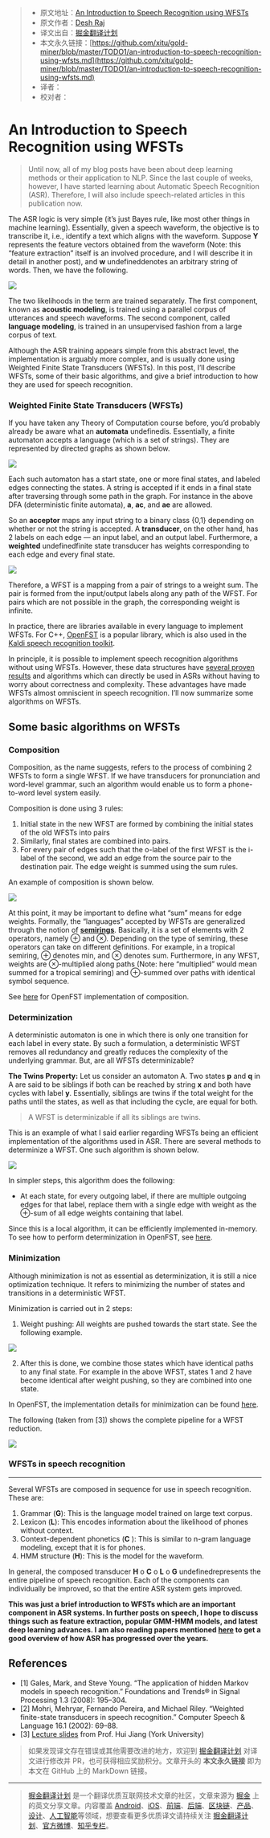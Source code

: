 > * 原文地址：[An Introduction to Speech Recognition using WFSTs](https://medium.com/explorations-in-language-and-learning/an-introduction-to-speech-recognition-using-wfsts-288b6aeecebe)
> * 原文作者：[Desh Raj](https://medium.com/@rdesh26)
> * 译文出自：[掘金翻译计划](https://github.com/xitu/gold-miner)
> * 本文永久链接：[https://github.com/xitu/gold-miner/blob/master/TODO1/an-introduction-to-speech-recognition-using-wfsts.md](https://github.com/xitu/gold-miner/blob/master/TODO1/an-introduction-to-speech-recognition-using-wfsts.md)
> * 译者：
> * 校对者：

# An Introduction to Speech Recognition using WFSTs

> Until now, all of my blog posts have been about deep learning methods or their application to NLP. Since the last couple of weeks, however, I have started learning about Automatic Speech Recognition (ASR). Therefore, I will also include speech-related articles in this publication now.

The ASR logic is very simple (it’s just Bayes rule, like most other things in machine learning). Essentially, given a speech waveform, the objective is to transcribe it, i.e., identify a text which aligns with the waveform. Suppose **Y** represents the feature vectors obtained from the waveform (Note: this “feature extraction” itself is an involved procedure, and I will describe it in detail in another post), and **w** undefineddenotes an arbitrary string of words. Then, we have the following.

![](https://cdn-images-1.medium.com/max/2000/0*EaatvWv4ULPPU2ps.)

The two likelihoods in the term are trained separately. The first component, known as **acoustic modeling**, is trained using a parallel corpus of utterances and speech waveforms. The second component, called **language modeling**, is trained in an unsupervised fashion from a large corpus of text.

Although the ASR training appears simple from this abstract level, the implementation is arguably more complex, and is usually done using Weighted Finite State Transducers (WFSTs). In this post, I’ll describe WFSTs, some of their basic algorithms, and give a brief introduction to how they are used for speech recognition.

### Weighted Finite State Transducers (WFSTs)

If you have taken any Theory of Computation course before, you’d probably already be aware what an **automata** undefinedis. Essentially, a finite automaton accepts a language (which is a set of strings). They are represented by directed graphs as shown below.

![](https://cdn-images-1.medium.com/max/2000/0*tEJQn7jtZ0ZjUAge.gif)

Each such automaton has a start state, one or more final states, and labeled edges connecting the states. A string is accepted if it ends in a final state after traversing through some path in the graph. For instance in the above DFA (deterministic finite automata), **a**, **ac**, and **ae** are allowed.

So an **acceptor** maps any input string to a binary class {0,1} depending on whether or not the string is accepted. A **transducer**, on the other hand, has 2 labels on each edge — an input label, and an output label. Furthermore, a **weighted** undefinedfinite state transducer has weights corresponding to each edge and every final state.

![](https://cdn-images-1.medium.com/max/2000/0*1_8DJQb7LgH1abja.png)

Therefore, a WFST is a mapping from a pair of strings to a weight sum. The pair is formed from the input/output labels along any path of the WFST. For pairs which are not possible in the graph, the corresponding weight is infinite.

In practice, there are libraries available in every language to implement WFSTs. For C++, [OpenFST](http://www.openfst.org/twiki/bin/view/FST/WebHome) is a popular library, which is also used in the [Kaldi speech recognition toolkit](http://kaldi-asr.org/).

In principle, it is possible to implement speech recognition algorithms without using WFSTs. However, these data structures have [several proven results](https://cs.nyu.edu/~mohri/pub/csl01.pdf) and algorithms which can directly be used in ASRs without having to worry about correctness and complexity. These advantages have made WFSTs almost omniscient in speech recognition. I’ll now summarize some algorithms on WFSTs.

## Some basic algorithms on WFSTs

### Composition

Composition, as the name suggests, refers to the process of combining 2 WFSTs to form a single WFST. If we have transducers for pronunciation and word-level grammar, such an algorithm would enable us to form a phone-to-word level system easily.

Composition is done using 3 rules:

1. Initial state in the new WFST are formed by combining the initial states of the old WFSTs into pairs
2. Similarly, final states are combined into pairs.
3. For every pair of edges such that the o-label of the first WFST is the i-label of the second, we add an edge from the source pair to the destination pair. The edge weight is summed using the sum rules.

An example of composition is shown below.

![](https://cdn-images-1.medium.com/max/2000/1*BFg7_P5AfZH-gAywtKkXxQ.png)

At this point, it may be important to define what “sum” means for edge weights. Formally, the “languages” accepted by WFSTs are generalized through the notion of [**semirings**](https://en.wikipedia.org/wiki/Semiring). Basically, it is a set of elements with 2 operators, namely ⊕ and ⊗. Depending on the type of semiring, these operators can take on different definitions. For example, in a tropical semiring, ⊕ denotes min, and ⊗ denotes sum. Furthermore, in any WFST, weights are ⊗-multiplied along paths (Note: here “multiplied” would mean summed for a tropical semiring) and ⊕-summed over paths with identical symbol sequence.

See [here](http://www.openfst.org/twiki/bin/view/FST/ComposeDoc) for OpenFST implementation of composition.

### Determinization

A deterministic automaton is one in which there is only one transition for each label in every state. By such a formulation, a deterministic WFST removes all redundancy and greatly reduces the complexity of the underlying grammar. But, are all WFSTs determinizable?

**The Twins Property:** Let us consider an automaton A. Two states **p** and **q** in A are said to be siblings if both can be reached by string **x** and both have cycles with label **y**. Essentially, siblings are twins if the total weight for the paths until the states, as well as that including the cycle, are equal for both.

> A WFST is determinizable if all its siblings are twins.

This is an example of what I said earlier regarding WFSTs being an efficient implementation of the algorithms used in ASR. There are several methods to determinize a WFST. One such algorithm is shown below.

![](https://cdn-images-1.medium.com/max/2000/1*ArXaKyN2_YiarDX46tPAAQ.png)

In simpler steps, this algorithm does the following:

* At each state, for every outgoing label, if there are multiple outgoing edges for that label, replace them with a single edge with weight as the ⊕-sum of all edge weights containing that label.

Since this is a local algorithm, it can be efficiently implemented in-memory. To see how to perform determinization in OpenFST, see [here](http://www.openfst.org/twiki/bin/view/FST/DeterminizeDoc).

### Minimization

Although minimization is not as essential as determinization, it is still a nice optimization technique. It refers to minimizing the number of states and transitions in a deterministic WFST.

Minimization is carried out in 2 steps:

1. Weight pushing: All weights are pushed towards the start state. See the following example.

![](https://cdn-images-1.medium.com/max/2000/1*0Hp5qXMWHsyvvFGfLz03vQ.png)

2. After this is done, we combine those states which have identical paths to any final state. For example in the above WFST, states 1 and 2 have become identical after weight pushing, so they are combined into one state.

In OpenFST, the implementation details for minimization can be found [here](http://www.openfst.org/twiki/bin/view/FST/MinimizeDoc).

The following (taken from [3]) shows the complete pipeline for a WFST reduction.

![](https://cdn-images-1.medium.com/max/2000/1*dNGFwfEMWqiVxNKRNjV5MA.png)

### WFSTs in speech recognition

***

Several WFSTs are composed in sequence for use in speech recognition. These are:

1. Grammar (**G**): This is the language model trained on large text corpus.
2. Lexicon (**L**): This encodes information about the likelihood of phones without context.
3. Context-dependent phonetics (**C** ): This is similar to n-gram language modeling, except that it is for phones.
4. HMM structure (**H**): This is the model for the waveform.

In general, the composed transducer **H** o **C** o **L** o **G** undefinedrepresents the entire pipeline of speech recognition. Each of the components can individually be improved, so that the entire ASR system gets improved.

**This was just a brief introduction to WFSTs which are an important component in ASR systems. In further posts on speech, I hope to discuss things such as feature extraction, popular GMM-HMM models, and latest deep learning advances. I am also reading papers mentioned [here](http://jrmeyer.github.io/asr/2017/04/05/seminal-asr-papers.html) to get a good overview of how ASR has progressed over the years.**

## References

* [1] Gales, Mark, and Steve Young. “The application of hidden Markov models in speech recognition.” Foundations and Trends® in Signal Processing 1.3 (2008): 195–304.
* [2] Mohri, Mehryar, Fernando Pereira, and Michael Riley. “Weighted finite-state transducers in speech recognition.” Computer Speech & Language 16.1 (2002): 69–88.
* [3] [Lecture slides](https://wiki.eecs.yorku.ca/course_archive/2011-12/W/6328/_media/wfst-tutorial.pdf) from Prof. Hui Jiang (York University)

> 如果发现译文存在错误或其他需要改进的地方，欢迎到 [掘金翻译计划](https://github.com/xitu/gold-miner) 对译文进行修改并 PR，也可获得相应奖励积分。文章开头的 **本文永久链接** 即为本文在 GitHub 上的 MarkDown 链接。

---

> [掘金翻译计划](https://github.com/xitu/gold-miner) 是一个翻译优质互联网技术文章的社区，文章来源为 [掘金](https://juejin.im) 上的英文分享文章。内容覆盖 [Android](https://github.com/xitu/gold-miner#android)、[iOS](https://github.com/xitu/gold-miner#ios)、[前端](https://github.com/xitu/gold-miner#前端)、[后端](https://github.com/xitu/gold-miner#后端)、[区块链](https://github.com/xitu/gold-miner#区块链)、[产品](https://github.com/xitu/gold-miner#产品)、[设计](https://github.com/xitu/gold-miner#设计)、[人工智能](https://github.com/xitu/gold-miner#人工智能)等领域，想要查看更多优质译文请持续关注 [掘金翻译计划](https://github.com/xitu/gold-miner)、[官方微博](http://weibo.com/juejinfanyi)、[知乎专栏](https://zhuanlan.zhihu.com/juejinfanyi)。
